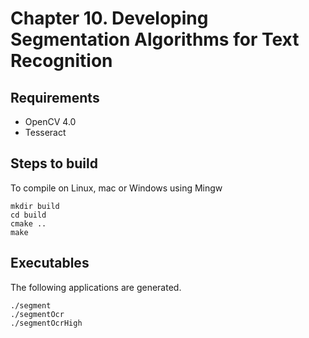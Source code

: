 # Chapter 10. Developing Segmentation Algorithms for Text Recognition 

## Requirements

- OpenCV 4.0
- Tesseract

## Steps to build

To compile on Linux, mac or Windows using Mingw

```
mkdir build
cd build
cmake ..
make
```

## Executables

The following applications are generated.

```
./segment  
./segmentOcr  
./segmentOcrHigh
```
